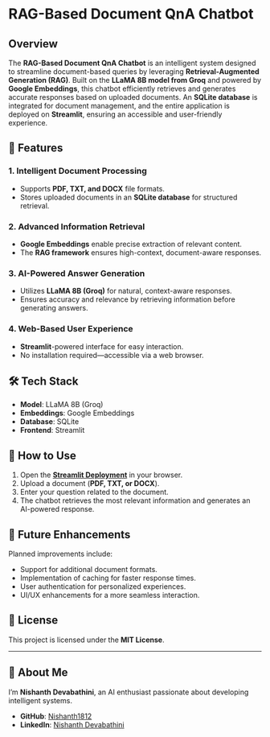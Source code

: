 # RAG-Based Document QnA Chatbot

## Overview
The **RAG-Based Document QnA Chatbot** is an intelligent system designed to streamline document-based queries by leveraging **Retrieval-Augmented Generation (RAG)**. Built on the **LLaMA 8B model from Groq** and powered by **Google Embeddings**, this chatbot efficiently retrieves and generates accurate responses based on uploaded documents. An **SQLite database** is integrated for document management, and the entire application is deployed on **Streamlit**, ensuring an accessible and user-friendly experience.

## 🌟 Features
### 1. Intelligent Document Processing
- Supports **PDF, TXT, and DOCX** file formats.
- Stores uploaded documents in an **SQLite database** for structured retrieval.

### 2. Advanced Information Retrieval
- **Google Embeddings** enable precise extraction of relevant content.
- The **RAG framework** ensures high-context, document-aware responses.

### 3. AI-Powered Answer Generation
- Utilizes **LLaMA 8B (Groq)** for natural, context-aware responses.
- Ensures accuracy and relevance by retrieving information before generating answers.

### 4. Web-Based User Experience
- **Streamlit**-powered interface for easy interaction.
- No installation required—accessible via a web browser.

## 🛠 Tech Stack
- **Model**: LLaMA 8B (Groq)
- **Embeddings**: Google Embeddings
- **Database**: SQLite
- **Frontend**: Streamlit

## 🚀 How to Use
1. Open the **[Streamlit Deployment](https://projects-86komz42enip8tavm3j76s.streamlit.app/)** in your browser.
2. Upload a document (**PDF, TXT, or DOCX**).
3. Enter your question related to the document.
4. The chatbot retrieves the most relevant information and generates an AI-powered response.

## 🔄 Future Enhancements
Planned improvements include:
- Support for additional document formats.
- Implementation of caching for faster response times.
- User authentication for personalized experiences.
- UI/UX enhancements for a more seamless interaction.

## 📜 License
This project is licensed under the **MIT License**.

---

## 👤 About Me
I’m **Nishanth Devabathini**, an AI enthusiast passionate about developing intelligent systems.
- **GitHub**: [Nishanth1812](https://github.com/Nishanth1812)
- **LinkedIn**: [Nishanth Devabathini](https://www.linkedin.com/in/nishanth-devabathini-738a8a212/)

